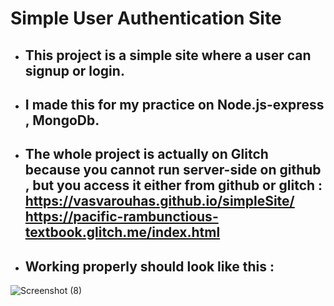    # Simple User Authentication Site
- ## This project is a simple site where a user can signup or login.
- ## I made this for my practice on Node.js-express , MongoDb.
- ## The whole project is actually on Glitch because you cannot run server-side on github , but you access it either from github or glitch : https://vasvarouhas.github.io/simpleSite/  https://pacific-rambunctious-textbook.glitch.me/index.html
- ## Working properly should look like this : 

![Screenshot (8)](https://github.com/VasVarouhas/simpleSite/assets/131968265/64bd7ffb-73db-4e42-92d8-95d0df1c5c08)

     
